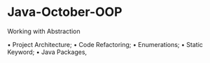 # Java-October-OOP
 
Working with Abstraction

• Project Architecture;
• Code Refactoring;
• Enumerations;
• Static Keyword;
• Java Packages,

